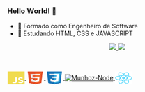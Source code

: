 ### Hello World! 👋

- 🔭 Formado como Engenheiro de Software
- 🌱 Estudando HTML, CSS e JAVASCRIPT

<div align="center">
  <a href="https://github.com/DouglasMunhoz">
  <img height="180em" src="https://github-readme-stats.vercel.app/api?username=DouglasMunhoz&show_icons=true&theme=dark&include_all_commits=true&count_private=true"/>
   <img height="180em" src="https://github-readme-stats.vercel.app/api/top-langs/?username=DouglasMunhoz&layout=compact&langs_count=7&theme=dracula"/>
</div>

##

<div style="display: inline_block"><br>
  <img align="center" alt="Munhoz-Js" height="30" width="40" src="https://raw.githubusercontent.com/devicons/devicon/master/icons/javascript/javascript-plain.svg">
  <img align="center" alt="Munhoz-HTML" height="30" width="40" src="https://raw.githubusercontent.com/devicons/devicon/master/icons/html5/html5-original.svg">
  <img align="center" alt="Muhoz-CSS" height="30" width="40" src="https://raw.githubusercontent.com/devicons/devicon/master/icons/css3/css3-original.svg">
  <img align="center" alt="Munhoz-Node" height="30" width="40" src="https://nodejs.org/static/images/logo.svg">
  <img align="center" alt="Munhoz-React" height="30" width="40" src="https://raw.githubusercontent.com/devicons/devicon/master/icons/react/react-original.svg">
</div>
